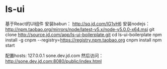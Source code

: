 # ls-ui
基于React的UI组件
安装babun： http://sq.jd.com/lG1vH6
安装nodejs：http://npm.taobao.org/mirrors/node/latest-v5.x/node-v5.0.0-x64.msi
git  clone http://source.jd.com/app/ls-ui-boilerplate.git
cd ls-ui-boilerplate
npm install -g cnpm --registry=https://registry.npm.taobao.org
cnpm install
npm start

配置hosts: 127.0.0.1 sone.dev.jd.com
然后访问：
http://sone.dev.jd.com:8080/public/index.html
